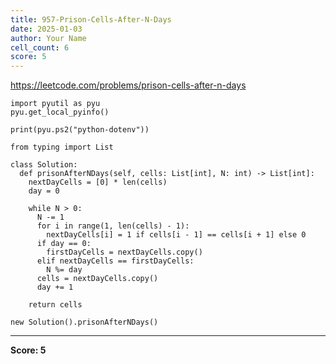 ```yaml
---
title: 957-Prison-Cells-After-N-Days
date: 2025-01-03
author: Your Name
cell_count: 6
score: 5
---
```


https://leetcode.com/problems/prison-cells-after-n-days


```
import pyutil as pyu
pyu.get_local_pyinfo()
```


```
print(pyu.ps2("python-dotenv"))
```


```
from typing import List
```


```
class Solution:
  def prisonAfterNDays(self, cells: List[int], N: int) -> List[int]:
    nextDayCells = [0] * len(cells)
    day = 0

    while N > 0:
      N -= 1
      for i in range(1, len(cells) - 1):
        nextDayCells[i] = 1 if cells[i - 1] == cells[i + 1] else 0
      if day == 0:
        firstDayCells = nextDayCells.copy()
      elif nextDayCells == firstDayCells:
        N %= day
      cells = nextDayCells.copy()
      day += 1

    return cells
```


```
new Solution().prisonAfterNDays()
```


---
**Score: 5**